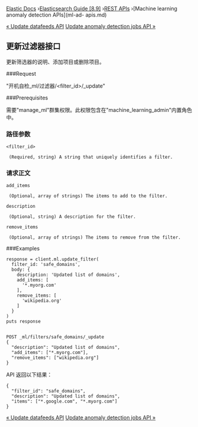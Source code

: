 

[Elastic Docs](/guide/) ›[Elasticsearch Guide [8.9]](index.md) ›[REST
APIs](rest-apis.md) ›[Machine learning anomaly detection APIs](ml-ad-
apis.md)

[« Update datafeeds API](ml-update-datafeed.md) [Update anomaly detection
jobs API »](ml-update-job.md)

## 更新过滤器接口

更新筛选器的说明、添加项目或删除项目。

###Request

"开机自检_ml/过滤器/<filter_id>/_update"

###Prerequisites

需要"manage_ml"群集权限。此权限包含在"machine_learning_admin"内置角色中。

### 路径参数

`<filter_id>`

     (Required, string) A string that uniquely identifies a filter. 

### 请求正文

`add_items`

     (Optional, array of strings) The items to add to the filter. 
`description`

     (Optional, string) A description for the filter. 
`remove_items`

     (Optional, array of strings) The items to remove from the filter. 

###Examples

    
    
    response = client.ml.update_filter(
      filter_id: 'safe_domains',
      body: {
        description: 'Updated list of domains',
        add_items: [
          '*.myorg.com'
        ],
        remove_items: [
          'wikipedia.org'
        ]
      }
    )
    puts response
    
    
    POST _ml/filters/safe_domains/_update
    {
      "description": "Updated list of domains",
      "add_items": ["*.myorg.com"],
      "remove_items": ["wikipedia.org"]
    }

API 返回以下结果：

    
    
    {
      "filter_id": "safe_domains",
      "description": "Updated list of domains",
      "items": ["*.google.com", "*.myorg.com"]
    }

[« Update datafeeds API](ml-update-datafeed.md) [Update anomaly detection
jobs API »](ml-update-job.md)
